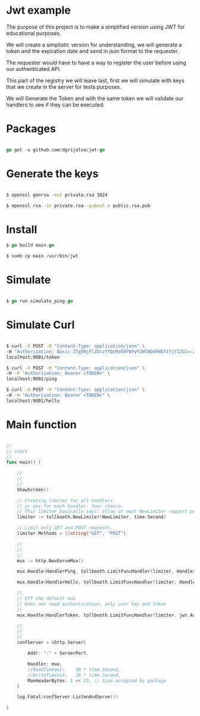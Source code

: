 # Jwt example

The purpose of this project is to make a simplified version using JWT for educational purposes.

We will create a simplistic version for understanding, we will generate a token and the expiration date and send in json format to the requester.

The requester would have to have a way to register the user before using our authenticated API.

This part of the registry we will leave last, first we will simulate with keys that we create in the server for tests purposes.

We will Generate the Token and with the same token we will validate our handlers to see if they can be executed.

# Packages

```go

go get -u github.com/dgrijalva/jwt-go

```

# Generate the keys

```sh

$ openssl genrsa -out private.rsa 1024

$ openssl rsa -in private.rsa -pubout > public.rsa.pub

```

# Install

```go
$ go build main.go

$ sudo cp main /usr/bin/jwt

```

# Simulate 

```go

$ go run simulate_ping.go

```

# Simulate Curl

```sh

$ curl -X POST -H "Content-Type: application/json" \
-H "Authorization: Basic ZTg5NjFlZDczYTQzMzE0YWYyY2NlNDdhNGY1YjY1ZGI=:ZGExMjRhMDAwNTE1MDUyYzFlNWJjNmU0NzQ4Yzc3ZTU=" \
localhost:9001/token

$ curl -X POST -H "Content-Type: application/json" \
-H -H "Authorization: Bearer <TOKEN>" \
localhost:9001/ping

$ curl -X POST -H "Content-Type: application/json" \
-H -H "Authorization: Bearer <TOKEN>" \
localhost:9001/hello

```

# Main function

```go

//
// start
//
func main() {

	//
	//
	//
	ShowScreen()

	// Creating limiter for all handlers
	// or one for each handler. Your choice.
	// This limiter basically says: allow at most NewLimiter request per 1 second.
	limiter := tollbooth.NewLimiter(NewLimiter, time.Second)

	// Limit only GET and POST requests.
	limiter.Methods = []string{"GET", "POST"}

	//
	//
	//
	mux := http.NewServeMux()

	mux.Handle(HandlerPing, tollbooth.LimitFuncHandler(limiter, HandlerFuncAuth(jwt.HandlerValidate, Ping)))

	mux.Handle(HandlerHello, tollbooth.LimitFuncHandler(limiter, HandlerFuncAuth(jwt.HandlerValidate, Hello)))

	//
	// Off the default mux
	// Does not need authentication, only user key and token
	//
	mux.Handle(HandlerToken, tollbooth.LimitFuncHandler(limiter, jwt.AuthBasic))

	//
	//
	//
	confServer = &http.Server{

		Addr: ":" + ServerPort,

		Handler: mux,
		//ReadTimeout:    30 * time.Second,
		//WriteTimeout:   20 * time.Second,
		MaxHeaderBytes: 1 << 23, // Size accepted by package
	}

	log.Fatal(confServer.ListenAndServe())

}

```